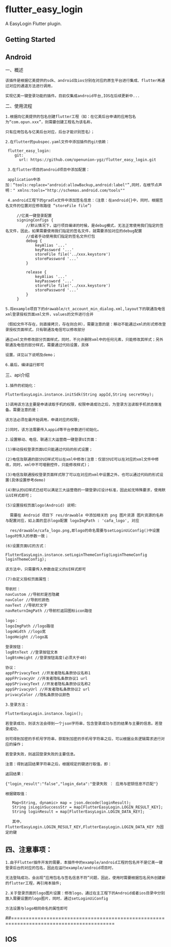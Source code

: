 # flutter_easy_login

A EasyLogin Flutter plugin.

## Getting Started

## Android

一、概述

    该插件是根据亿美提供的sdk、android及ios分别在对应的原生平台进行集成、flutter再通过对应的通道方法进行调用，

    实现亿美一键登录功能的插件。目前仅集成android平台,IOS在后续更新中...

二、使用流程

    1.根据向亿美提供的包名创建flutter工程（如：在亿美后台申请的应用包名为“com.opun.xxx”，则需要创建工程名为该名称，

    只有应用包名与亿美后台对应，后台才能识别签名）；

    2.在flutter的pubspec.yaml文件中添加插件的git依赖：

     flutter_easy_login:
        git:
          url: https://github.com/openunion-ygz/flutter_easy_login.git

     3.在flutter项目的android项目中添加配置：

     application中添加：“tools:replace="android:allowBackup,android:label"”,同时，在根节点声明：" xmlns:tools="http://schemas.android.com/tools""

     4.android工程下的gradle文件中添加签名信息：（注意：在android{}中，同时，根据签名文件的位置对应修改路径 “storeFile file”）

         //亿美一键登录配置
         signingConfigs {
             //默认情况下，运行项目编译的时候，是debug模式，无法正常使用我们指定的签名文件，因此，如果需要使用我们指定的签名文件，就需要添加对应的debug配置
             //或者手动使用我们指定的签名文件打包
             debug {
                 keyAlias '...'
                 keyPassword '...'
                 storeFile file('../xxx.keystore')
                 storePassword '...'
             }

             release {
                 keyAlias '...'
                 keyPassword '...'
                 storeFile file('../xxx.keystore')
                 storePassword '...'
             }
         }

    5.将example项目下的drawable/ct_account_min_dialog.xml,layout下的联通及电信xml登录授权页面xml文件，values的文件进行合并

    （假如文件不存在，则直接拷贝，存在则合并），需要注意的是：移动不能通过xml的形式修改登录授权页面样式，只有联通及电信可以修改部分

    通过xml文件修改部分页面样式，同时，不允许删除xml中的任何元素，只能修改其样式；另外联通及电信的部分样式，需要通过代码设置，具体

    设置，详见以下说明及demo；

    6.最后，编译运行即可

三、api介绍

    1.插件的初始化：

    FlutterEasyLogin.instance.initSdk(String appId,String secretKey);

    1)调用该方法主要是申请读取手机的权限，权限申请成功之后，为登录方法读取手机状态做准备。需要注意的是：

    该方法必须在最开始调用，申请对应的权限;

    2)同时，该方法需要传入appid等平台参数进行初始化。

    2.设置移动、电信、联通三大运营商一键登录UI页面：

    (1)移动授权登录页面UI只能通过代码的形式设置；

    (2)电信及联通的部分UI样式可以在xml中修改(注意：仅部分UI可以在对应的xml文件中修改，同时，xml中不可增删控件，只能修改样式)；

    (3)电信及联通授权登录页面样式除了可以在对应的xml中设置之外，也可以通过代码的形式设置(具体设置参考demo)

    (4)默认的UI样式已经可以满足三大运营商的一键登录UI设计标准，因此如无特殊要求，使用默认UI样式即可；

    (5)设置授权页面logo(Android) 说明:

      需要在 Android 项目下 res/drawable 中添加相关的 png 图片资源 图片资源的名称与配置对应，如上面的显示logo配置 logoImgPath : 'cafa_logo', 对应

      res/drawable/cafa_logo.png,即logo的命名需要与setLoginUiConfig()中设置logo时传入的参数一致；

    (6)设置页面UI的方式：

    FlutterEasyLogin.instance.setLoginThemeConfig(LoginThemeConfig loginThemeConfig);

    该方法中，只需要传入参数自定义的UI样式即可

    (7)自定义授权页面属性：

    导航栏：
    navCustom //导航栏是否隐藏
    navColor //导航栏颜色
    navText //导航栏文字
    navReturnImgPath //导航栏返回图标icon路径

    logo：
    logoImgPath //logo路径
    logoWidth //logo宽
    logoHeight //logo高

    登录按钮：
    logBtnText //登录按钮文本
    logBtnHeight //登录按钮高度(必须大于40)

    协议：
    appFPrivacyText //开发者隐私条款协议名称1
    appFPrivacyUr //开发者隐私条款协议1 url
    appSPrivacyText //开发者隐私条款协议名称2
    appSPrivacyUrl //开发者隐私条款协议2 url
    privacyColor //隐私条款协议颜色

    3.登录方法：

    FlutterEasyLogin.instance.login();

    若登录成功，则该方法会得到一个json字符串，包含登录成功与否的结果与主要的信息。若登录成功，

    则可得到加密的手机号字符串，获取到加密的手机号字符串之后，可以根据业务逻辑需求进行对应的操作；

    若登录失败，则返回登录失败的主要信息。

    注意：得到返回结果字符串之后，根据规定的键进行取值，即：

    返回结果：

    {"login_result":"false","login_data":"登录失败 ： 应用与密钥信息不匹配"}

    根据键取值：

       Map<String, dynamic> map = json.decode(loginResult);
       String isLoginSuccessStr = map[FlutterEasyLogin.LOGIN_RESULT_KEY];
       String loginResult = map[FlutterEasyLogin.LOGIN_DATA_KEY];

       其中，FlutterEasyLogin.LOGIN_RESULT_KEY,FlutterEasyLogin.LOGIN_DATA_KEY 为固定的键

## 四、注意事项：

    1.由于Flutter插件开发的需要，本插件中的example/android工程的包名并不是亿美一键登录后台的对应的包名，因此在运行example/android项目时，

    无法登陆成功，会出现“应用包名与签名信息不符”问题，因此，使用时需要根据包名另外创建新的flutter工程，再引用本插件;

    2.关于登录页面的logo图片设置：修改logo，通过在主工程下的Android或者ios目录中分别放入需要设置的logo图片，同时，通过setLoginUiConfig

    方法设置与logo相同命名的属性即可

##=========================================================================================

## IOS
